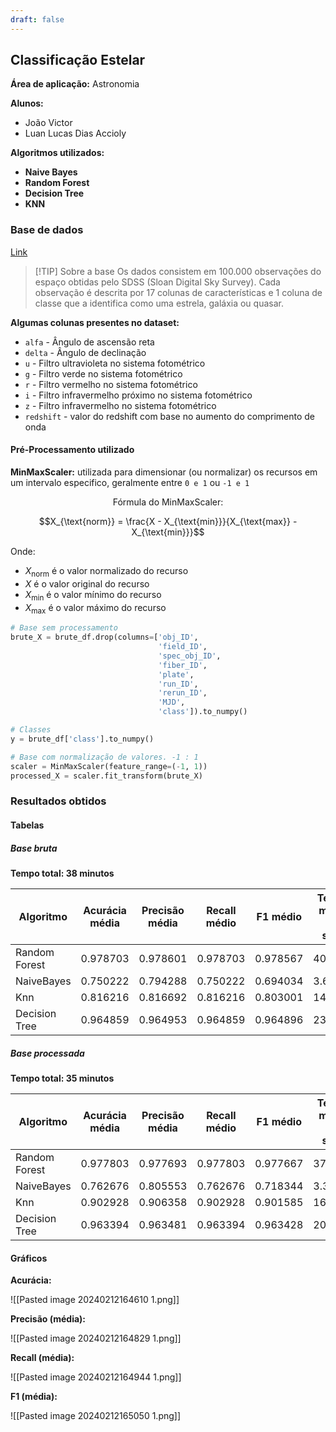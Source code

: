 ```yaml
---
draft: false
---
```


## Classificação Estelar

**Área de aplicação:** Astronomia

**Alunos:**

- João Victor
- Luan Lucas Dias Accioly

**Algoritmos utilizados:**

- **Naive Bayes**
- **Random Forest**
- **Decision Tree**
- **KNN**

### Base de dados

[Link](https://www.kaggle.com/datasets/fedesoriano/stellar-classification-dataset-sdss17/)

>[!TIP] Sobre a base
> Os dados consistem em 100.000 observações do espaço obtidas pelo SDSS (Sloan Digital Sky Survey). Cada observação é descrita por 17 colunas de características e 1 coluna de classe que a identifica como uma estrela, galáxia ou quasar.

**Algumas colunas presentes no dataset:**

- `alfa` - Ângulo de ascensão reta
- `delta` - Ângulo de declinação
- `u` - Filtro ultravioleta no sistema fotométrico
- `g` - Filtro verde no sistema fotométrico
- `r` - Filtro vermelho no sistema fotométrico
- `i` - Filtro infravermelho próximo no sistema fotométrico
- `z` - Filtro infravermelho no sistema fotométrico
- `redshift` - valor do redshift com base no aumento do comprimento de onda

#### Pré-Processamento utilizado

**MinMaxScaler:** utilizada para dimensionar (ou normalizar) os recursos em um intervalo especifico, geralmente entre `0 e 1` ou `-1 e 1`

$$\text{Fórmula do MinMaxScaler:}$$

$$X_{\text{norm}} = \frac{X - X_{\text{min}}}{X_{\text{max}} - X_{\text{min}}}$$

Onde:

- $X_{\text{norm}}$ é o valor normalizado do recurso
- $X$ é o valor original do recurso
- $X_{\text{min}}$ é o valor mínimo do recurso
- $X_{\text{max}}$ é o valor máximo do recurso

```python
# Base sem processamento
brute_X = brute_df.drop(columns=['obj_ID',
                                 'field_ID',
                                 'spec_obj_ID',
                                 'fiber_ID',
                                 'plate',
                                 'run_ID',
                                 'rerun_ID',
                                 'MJD',
                                 'class']).to_numpy()

# Classes
y = brute_df['class'].to_numpy()

# Base com normalização de valores. -1 : 1
scaler = MinMaxScaler(feature_range=(-1, 1))
processed_X = scaler.fit_transform(brute_X)

```

### Resultados obtidos

#### Tabelas

##### Base bruta

**Tempo total: 38 minutos**

| Algoritmo      | Acurácia média | Precisão média | Recall médio | F1 médio | Tempo médio por seed | Tempo total |
|----------------|----------------|----------------|--------------|----------|----------------------|-------------|
| Random Forest  | 0.978703       | 0.978601       | 0.978703     | 0.978567 | 408.806              | 2044.028    |
| NaiveBayes     | 0.750222       | 0.794288       | 0.750222     | 0.694034 | 3.622                | 18.108      |
| Knn            | 0.816216       | 0.816692       | 0.816216     | 0.803001 | 14.518               | 72.591      |
| Decision Tree  | 0.964859       | 0.964953       | 0.964859     | 0.964896 | 23.052               | 115.260     |

##### Base processada

**Tempo total:  35 minutos**

| Algoritmo      | Acurácia média | Precisão média | Recall médio | F1 médio | Tempo médio por seed | Tempo total |
|----------------|----------------|----------------|--------------|----------|----------------------|-------------|
| Random Forest  | 0.977803       | 0.977693       | 0.977803     | 0.977667 | 376.884              | 1884.420    |
| NaiveBayes     | 0.762676       | 0.805553       | 0.762676     | 0.718344 | 3.363                | 16.817      |
| Knn            | 0.902928       | 0.906358       | 0.902928     | 0.901585 | 16.448               | 82.240      |
| Decision Tree  | 0.963394       | 0.963481       | 0.963394     | 0.963428 | 20.920               | 104.602     |

#### Gráficos

**Acurácia:**

![[Pasted image 20240212164610 1.png]]

**Precisão (média):**

![[Pasted image 20240212164829 1.png]]

**Recall (média):**

![[Pasted image 20240212164944 1.png]]

**F1 (média):**

![[Pasted image 20240212165050 1.png]]
